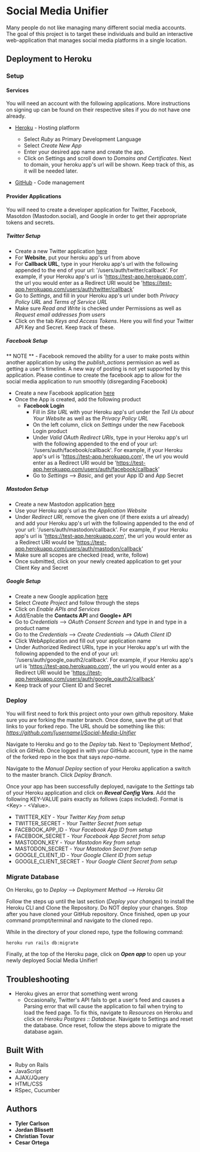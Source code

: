 # Social Media Unifier

Many people do not like managing many different social media accounts. The goal of this project is to target these individuals and build an interactive web-application that manages social media platforms in a single location.

## Deployment to Heroku

### Setup

#### Services

You will need an account with the following applications. More instructions on signing up can be found on their respective sites if you do not have one already.

* [Heroku](https://signup.heroku.com/) - Hosting platform
	* Select *Ruby* as Primary Development Language
	* Select *Create New App*
	* Enter your desired app name and create the app.
	* Click on Settings and scroll down to *Domains and Certificates*. Next to domain, 		your heroku app's url will be shown. Keep track of this, as it will be needed later.

* [GitHub](https://github.com/join) - Code management

#### Provider Applications

You will need to create a developer application for Twitter, Facebook, Masotdon (Mastodon.social), and Google in order to get their appropriate tokens and secrets.

##### Twitter Setup

* Create a new Twitter application [here](https://apps.twitter.com)
* For **Website**, put your heroku app's url from above
* For **Callback URL**, type in your Heroku app's url with the following appended to the end of your url: '/users/auth/twitter/callback'. For example, if your Heroku app's url is 'https://test-app.herokuapp.com', the url you would enter as a Redirect URI would be 'https://test-app.herokuapp.com/users/auth/twitter/callback' 
* Go to *Settings*, and fill in your Heroku app's url under both *Privacy Policy URL* and *Terms of Service URL*
* Make sure *Read and Write* is checked under Permissions as well as *Request email addresses from users*
* Click on the tab *Keys and Access Tokens*. Here you will find your Twitter API Key and Secret. Keep track of these.

##### Facebook Setup

\*\* NOTE \*\* - Facebook removed the ability for a user to make posts within another application by using the *publish_actions* permission as well as getting a user's timeline. A new way of posting is not yet supported by this application. Please continue to create the facebook app to allow for the social media application to run smoothly (disregarding Facebook)
* Create a new Facebook application [here](https://developers.facebook.com/apps)
* Once the App is created, add the following product
	* **Facebook Login**
		* Fill in *Site URL* with your Heroku app's url under the *Tell Us about Your 			Website* as well as the *Privacy Policy URL*
		* On the left column, click on *Settings* under the new Facebook Login product
		* Under *Valid OAuth Redirect URIs*, type in your Heroku app's url with the 			following appended to the end of your url: '/users/auth/facebook/callback'. For 		example, if your Heroku app's url is 'https://test-app.herokuapp.com', the url 			you would enter as a Redirect URI would be 'https://test-app.herokuapp.com/users/auth/facebook/callback' 
		*  Go to *Settings* --> *Basic*, and get your App ID and App Secret

##### Mastodon Setup

* Create a new Mastodon application [here](https://mastodon.social/settings/applications)
* Use your Heroku app's url as the *Application Website*
* Under *Redirect URI*, remove the given one (if there exists a url already) and add your Heroku app's url with the following appended to the end of your url: '/users/auth/mastodon/callback'. For example, if your Heroku app's url is 'https://test-app.herokuapp.com', the url you would enter as a Redirect URI would be 'https://test-app.herokuapp.com/users/auth/mastodon/callback'
* Make sure all scopes are checked (read, write, follow)
* Once submitted, click on your newly created application to get your Client Key and Secret

##### Google Setup

* Create a new Google application [here](https://console.developers.google.com/apis/dashboard)
* Select *Create Project* and follow through the steps
* Click on *Enable APIs and Services*
* Add/Enable the **Contacts API** and **Google+ API**
* Go to *Credentials* --> *OAuth Consent Screen* and type in and type in a product name
* Go to the *Credentials* --> *Create Credentials* --> *OAuth Client ID*
* Click WebApplication and fill out your application name
* Under Authorized Redirect URIs, type in your Heroku app's url with the following appended to the end of your url: '/users/auth/google_oauth2/callback'. For example, if your Heroku app's url is 'https://test-app.herokuapp.com', the url you would enter as a Redirect URI would be 'https://test-app.herokuapp.com/users/auth/google_oauth2/callback'
* Keep track of your Client ID and Secret

### Deploy

You will first need to fork this project onto your own github repository. Make sure you are forking the master branch. Once done, save the git url that links to your forked repo. The URL should be something like this: *https://github.com/[username]/Social-Media-Unifier*

Navigate to Heroku and go to the *Deploy* tab. Next to 'Deployment Method', click on *GitHub*. Once logged in with your GitHub account, type in the name of the forked repo in the box that says *repo-name*.

Navigate to the *Manual Deploy* section of your Heroku application a switch to the master branch. Click *Deploy Branch*.

Once your app has been successfully deployed, navigate to the *Settings* tab of your Heroku application and click on ***Reveal Config Vars***. Add the following KEY-VALUE pairs exactly as follows (caps included). Format is \<Key\> - \<Value\>.

* TWITTER_KEY - *Your Twitter Key from setup*
* TWITTER_SECRET - *Your Twitter Secret from setup*
* FACEBOOK_APP_ID - *Your Facebook App ID from setup*
* FACEBOOK_SECRET - *Your Facebook App Secret from setup*
* MASTODON_KEY - *Your Mastodon Key from setup*
* MASTODON_SECRET - *Your Mastodon Secret from setup*
* GOOGLE_CLIENT_ID - *Your Google Client ID from setup*
* GOOGLE_CLIENT_SECRET - *Your Google Client Secret from setup*

### Migrate Database

On Heroku, go to *Deploy* --> *Deployment Method* --> *Heroku Git*

Follow the steps up until the last section (*Deploy your changes*) to install the Heroku CLI and Clone the Repository. Do NOT deploy your changes. Stop after you have cloned your GitHub repository. Once finished, open up your command prompt/terminal and navigate to the cloned repo.

While in the directory of your cloned repo, type the following command:

```
heroku run rails db:migrate
```

Finally, at the top of the Heroku page, click on ***Open app*** to open up your newly deployed Social Media Unifier!

## Troubleshooting


* Heroku gives an error that something went wrong
	* Occasionally, Twitter's API fails to get a user's feed and causes a Parsing error that will cause the application to fail when trying to load the feed page. To fix this, navigate to *Resources* on Heroku and click on *Heroku Postgres :: Database*. Navigate to Settings and reset the database. Once reset, follow the steps above to migrate the database again.

## Built With

* Ruby on Rails
* JavaScript
* AJAX/JQuery
* HTML/CSS
* RSpec, Cucumber

## Authors

* **Tyler Carlson**
* **Jordan Blissett**
* **Christian Tovar**
* **Cesar Ortega**


